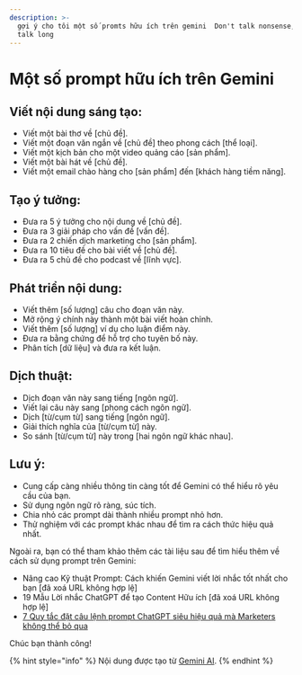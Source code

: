 ```yaml
---
description: >-
  gợi ý cho tôi một số promts hữu ích trên gemini  Don't talk nonsense, don't
  talk long
---
```


# Một số prompt hữu ích trên Gemini

## **Viết nội dung sáng tạo:**

* Viết một bài thơ về \[chủ đề].
* Viết một đoạn văn ngắn về \[chủ đề] theo phong cách \[thể loại].
* Viết một kịch bản cho một video quảng cáo \[sản phẩm].
* Viết một bài hát về \[chủ đề].
* Viết một email chào hàng cho \[sản phẩm] đến \[khách hàng tiềm năng].

## **Tạo ý tưởng:**

* Đưa ra 5 ý tưởng cho nội dung về \[chủ đề].
* Đưa ra 3 giải pháp cho vấn đề \[vấn đề].
* Đưa ra 2 chiến dịch marketing cho \[sản phẩm].
* Đưa ra 10 tiêu đề cho bài viết về \[chủ đề].
* Đưa ra 5 chủ đề cho podcast về \[lĩnh vực].

## **Phát triển nội dung:**

* Viết thêm \[số lượng] câu cho đoạn văn này.
* Mở rộng ý chính này thành một bài viết hoàn chỉnh.
* Viết thêm \[số lượng] ví dụ cho luận điểm này.
* Đưa ra bằng chứng để hỗ trợ cho tuyên bố này.
* Phân tích \[dữ liệu] và đưa ra kết luận.

## **Dịch thuật:**

* Dịch đoạn văn này sang tiếng \[ngôn ngữ].
* Viết lại câu này sang \[phong cách ngôn ngữ].
* Dịch \[từ/cụm từ] sang tiếng \[ngôn ngữ].
* Giải thích nghĩa của \[từ/cụm từ] này.
* So sánh \[từ/cụm từ] này trong \[hai ngôn ngữ khác nhau].

## **Lưu ý:**

* Cung cấp càng nhiều thông tin càng tốt để Gemini có thể hiểu rõ yêu cầu của bạn.
* Sử dụng ngôn ngữ rõ ràng, súc tích.
* Chia nhỏ các prompt dài thành nhiều prompt nhỏ hơn.
* Thử nghiệm với các prompt khác nhau để tìm ra cách thức hiệu quả nhất.

Ngoài ra, bạn có thể tham khảo thêm các tài liệu sau để tìm hiểu thêm về cách sử dụng prompt trên Gemini:

* Nâng cao Kỹ thuật Prompt: Cách khiến Gemini viết lời nhắc tốt nhất cho bạn \[đã xoá URL không hợp lệ]
* 19 Mẫu Lời nhắc ChatGPT để tạo Content Hữu ích \[đã xoá URL không hợp lệ]
* [7 Quy tắc đặt câu lệnh prompt ChatGPT siêu hiệu quả mà Marketers không thể bỏ qua](https://vndigitech.com/7-quy-tac-dat-cau-lenh-prompt-chatgpt-sieu-hieu-qua-ma-marketers/)

Chúc bạn thành công!



{% hint style="info" %}
Nội dung được tạo từ [Gemini AI](https://g.co/gemini/share/f3a3c246b6f4).
{% endhint %}
